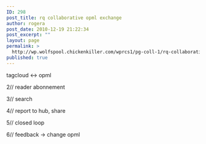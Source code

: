 ```yaml
---
ID: 298
post_title: rq collaborative opml exchange
author: rogera
post_date: 2010-12-19 21:22:34
post_excerpt: ""
layout: page
permalink: >
  http://wp.wolfspool.chickenkiller.com/wprcs1/pg-coll-1/rq-collaborative-opml-exchange/
published: true
---
```

tagcloud &lt;-&gt; opml

2// reader abonnement

3// search

4// report to hub, share

5// closed loop

6// feedback -&gt; change opml

&nbsp;